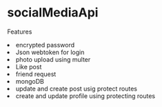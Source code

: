 # socialMediaApi
Features
<li>encrypted password</li>
<li>Json webtoken for login</li>
<li>photo upload using multer</li>
<li>Like post</li>
<li>friend request</li>
<li>mongoDB</li>
<li>update and create post usig protect routes</li>
<li>create and update profile using protecting routes</li>

